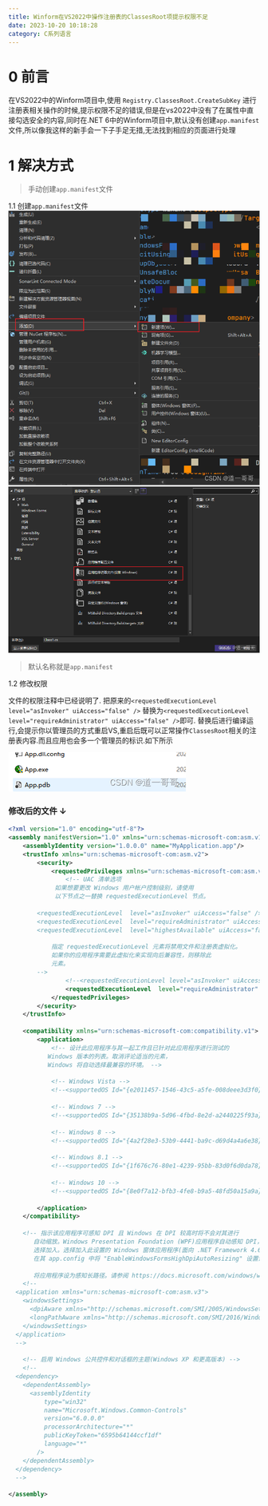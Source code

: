 ```yaml
---
title: Winform在VS2022中操作注册表的ClassesRoot项提示权限不足
date: 2023-10-20 10:18:28
category: C系列语言
---
```


# 0 前言

在VS2022中的Winform项目中,使用 `Registry.ClassesRoot.CreateSubKey` 进行注册表相关操作的时候,提示权限不足的错误,但是在vs2022中没有了在属性中直接勾选安全的内容,同时在.NET 6中的Winform项目中,默认没有创建`app.manifest`文件,所以像我这样的新手会一下子手足无措,无法找到相应的页面进行处理

# 1 解决方式
> 手动创建`app.manifest`文件

1.1 创建`app.manifest`文件
![在这里插入图片描述](/images/blog/c/b-1-1.png)
![在这里插入图片描述](/images/blog/c/b-1-2.png)
> 默认名称就是`app.manifest`

1.2 修改权限

文件的权限注释中已经说明了.
把原来的`<requestedExecutionLevel level="asInvoker" uiAccess="false" />` 替换为`<requestedExecutionLevel  level="requireAdministrator" uiAccess="false" />`即可.
替换后进行编译运行,会提示你以管理员的方式重启VS,重启后既可以正常操作`ClassesRoot`相关的注册表内容.而且应用也会多一个管理员的标识.如下所示

![在这里插入图片描述](/images/blog/c/b-1-3.png)
### 修改后的文件 ↓

```xml
<?xml version="1.0" encoding="utf-8"?>
<assembly manifestVersion="1.0" xmlns="urn:schemas-microsoft-com:asm.v1">
	<assemblyIdentity version="1.0.0.0" name="MyApplication.app"/>
	<trustInfo xmlns="urn:schemas-microsoft-com:asm.v2">
		<security>
			<requestedPrivileges xmlns="urn:schemas-microsoft-com:asm.v3">
				<!-- UAC 清单选项
             如果想要更改 Windows 用户帐户控制级别，请使用
             以下节点之一替换 requestedExecutionLevel 节点。

        <requestedExecutionLevel  level="asInvoker" uiAccess="false" />
        <requestedExecutionLevel  level="requireAdministrator" uiAccess="false" />
        <requestedExecutionLevel  level="highestAvailable" uiAccess="false" />

            指定 requestedExecutionLevel 元素将禁用文件和注册表虚拟化。
            如果你的应用程序需要此虚拟化来实现向后兼容性，则移除此
            元素。
        -->
				<!--<requestedExecutionLevel level="asInvoker" uiAccess="false" />-->
				<requestedExecutionLevel  level="requireAdministrator" uiAccess="false" />
			</requestedPrivileges>
		</security>
	</trustInfo>

	<compatibility xmlns="urn:schemas-microsoft-com:compatibility.v1">
		<application>
			<!-- 设计此应用程序与其一起工作且已针对此应用程序进行测试的
           Windows 版本的列表。取消评论适当的元素，
           Windows 将自动选择最兼容的环境。 -->

			<!-- Windows Vista -->
			<!--<supportedOS Id="{e2011457-1546-43c5-a5fe-008deee3d3f0}" />-->

			<!-- Windows 7 -->
			<!--<supportedOS Id="{35138b9a-5d96-4fbd-8e2d-a2440225f93a}" />-->

			<!-- Windows 8 -->
			<!--<supportedOS Id="{4a2f28e3-53b9-4441-ba9c-d69d4a4a6e38}" />-->

			<!-- Windows 8.1 -->
			<!--<supportedOS Id="{1f676c76-80e1-4239-95bb-83d0f6d0da78}" />-->

			<!-- Windows 10 -->
			<!--<supportedOS Id="{8e0f7a12-bfb3-4fe8-b9a5-48fd50a15a9a}" />-->

		</application>
	</compatibility>

	<!-- 指示该应用程序可感知 DPI 且 Windows 在 DPI 较高时将不会对其进行
       自动缩放。Windows Presentation Foundation (WPF)应用程序自动感知 DPI，无需
       选择加入。选择加入此设置的 Windows 窗体应用程序(面向 .NET Framework 4.6)还应
       在其 app.config 中将 "EnableWindowsFormsHighDpiAutoResizing" 设置设置为 "true"。
       
       将应用程序设为感知长路径。请参阅 https://docs.microsoft.com/windows/win32/fileio/maximum-file-path-limitation -->
	<!--
  <application xmlns="urn:schemas-microsoft-com:asm.v3">
    <windowsSettings>
      <dpiAware xmlns="http://schemas.microsoft.com/SMI/2005/WindowsSettings">true</dpiAware>
      <longPathAware xmlns="http://schemas.microsoft.com/SMI/2016/WindowsSettings">true</longPathAware>
    </windowsSettings>
  </application>
  -->

	<!-- 启用 Windows 公共控件和对话框的主题(Windows XP 和更高版本) -->
	<!--
  <dependency>
    <dependentAssembly>
      <assemblyIdentity
          type="win32"
          name="Microsoft.Windows.Common-Controls"
          version="6.0.0.0"
          processorArchitecture="*"
          publicKeyToken="6595b64144ccf1df"
          language="*"
        />
    </dependentAssembly>
  </dependency>
  -->

</assembly>

```

